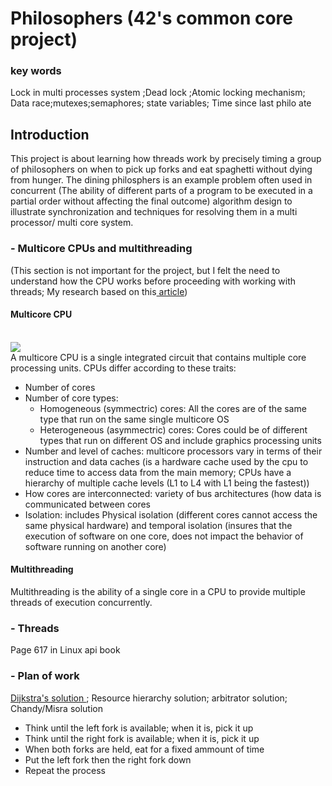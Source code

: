 # Philosophers (42's common core project)
### key words
Lock in multi processes system ;Dead lock ;Atomic locking mechanism; Data race;mutexes;semaphores; state variables; Time since last philo ate
## Introduction 
This project is about learning how threads work by precisely timing a group of philosophers on when to pick up forks and eat spaghetti without dying from hunger.
The dining philosphers is an example problem often used in concurrent (The ability of different parts of a program to be executed in a partial order without affecting the final outcome) algorithm design to illustrate synchronization and techniques for resolving them in a multi processor/ multi core system.
### - Multicore CPUs and multithreading
(This section is not important for the project, but I felt the need to understand how the CPU works before proceeding with working with threads; My research based on this<a href="https://insights.sei.cmu.edu/blog/multicore-processing/"> article</a>)
#### Multicore CPU
<br>
<img src = "./learning_material/multicore_cpu.png">
<br>
A multicore CPU is a single integrated circuit that contains multiple core processing units. CPUs differ according to these traits:
<ul>
<li>Number of cores </li>
<li>Number of core types: 
    <ul>
        <li>Homogeneous (symmectric) cores: All the cores are of the same type that run on the same single multicore OS</li>
        <li>Heterogeneous (asymmectric) cores: Cores could be of different types that run on different OS and include graphics processing units</li>
    </ul>
<li>Number and level of caches: multicore processors vary in terms of their instruction and data caches (is a hardware cache used by the cpu to reduce time to access data from the main memory; CPUs have a hierarchy of multiple cache levels (L1 to L4 with L1 being the fastest))</li>
<li>How cores are interconnected: variety of bus architectures (how data is communicated between cores </li>
<li>Isolation: includes Physical isolation (different cores cannot access the same physical hardware) and temporal isolation (insures that the execution of software on one core, does not impact the behavior of software running on another core)</li>
</ul>

#### Multithreading
Multithreading is the ability of a single core in a CPU to provide multiple threads of execution concurrently. 
### - Threads 
Page 617 in Linux api book
### - Plan of work
<a href="http://www.crockford.com/ec/dining.html"> Dijkstra's solution </a>; Resource hierarchy solution; arbitrator solution; Chandy/Misra solution
<ul>
<li>Think until the left fork is available; when it is, pick it up</li>
<li>Think until the right fork is available; when it is, pick it up</li>
<li>When both forks are held, eat for a fixed ammount of time</li>
<li>Put the left fork then the right fork down</li>
<li>Repeat the process</li>
</ul>